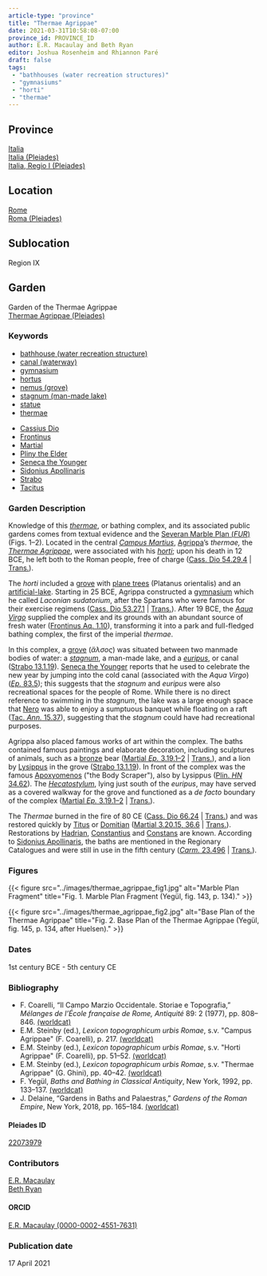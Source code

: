 ```yaml
---
article-type: "province"
title: "Thermae Agrippae"
date: 2021-03-31T10:58:08-07:00
province_id: PROVINCE_ID
author: E.R. Macaulay and Beth Ryan
editor: Joshua Rosenheim and Rhiannon Paré
draft: false
tags:
 - "bathhouses (water recreation structures)"
 - "gymnasiums"
 - "horti"
 - "thermae"
---
```


## Province

[Italia]({{<relref"..">}}) \
[Italia (Pleiades)](https://pleiades.stoa.org/places/1052) \
[Italia, Regio I (Pleiades)](https://pleiades.stoa.org/places/441075550)
<!-- -->
## Location

[Rome]({{<relref".">}}) \
[Roma (Pleiades)](https://pleiades.stoa.org/places/423025)
<!-- -->
## Sublocation

Region IX
<!-- -->
<!-- -->
<!-- -->
## Garden

Garden of the Thermae Agrippae \
[Thermae Agrippae (Pleiades)](https://pleiades.stoa.org/places/22073979)
<!-- -->
### Keywords
<!-- -->
- [bathhouse (water recreation structure)](http://vocab.getty.edu/page/aat/300007347)
- [canal (waterway)](http://vocab.getty.edu/page/aat/300006075)
- [gymnasium](http://vocab.getty.edu/page/aat/300007297)
- [hortus](http://vocab.getty.edu/page/aat/300008107)
- [nemus (grove)](http://vocab.getty.edu/page/aat/300008884)
- [stagnum (man-made lake)](http://vocab.getty.edu/page/aat/300263360)
- [statue](http://vocab.getty.edu/page/aat/300047600)
- [thermae](http://vocab.getty.edu/page/aat/300007364)
<!-- -->
- [Cassius Dio](http://catalog.perseus.org/cite-collections/authors/urn:cite:perseus:author.328)
- [Frontinus](http://catalog.perseus.org/cite-collections/authors/urn:cite:perseus:author.639)
- [Martial](http://catalog.perseus.org/cite-collections/authors/urn:cite:perseus:author.897)
- [Pliny the Elder](http://catalog.perseus.org/cite-collections/authors/urn:cite:perseus:author.1141)
- [Seneca the Younger](http://catalog.perseus.org/cite-collections/authors/urn:cite:perseus:author.1270)
- [Sidonius Apollinaris](http://catalog.perseus.org/cite-collections/authors/urn:cite:perseus:author.1287)
- [Strabo](http://catalog.perseus.org/cite-collections/authors/urn:cite:perseus:author.1333)
- [Tacitus](http://catalog.perseus.org/cite-collections/authors/urn:cite:perseus:author.1357)
<!-- -->
<!-- -->
### Garden Description
<!-- -->
Knowledge of this [*thermae*](http://vocab.getty.edu/page/aat/300007364), or bathing complex, and its associated public gardens comes from textual evidence and the [Severan Marble Plan (*FUR*)](https://formaurbis.stanford.edu/fragment.php?record=1&field0=all&search0=agrippa&op0=and&field1=all) (Figs. 1–2). Located in the central [*Campus Martius*](https://en.wikipedia.org/wiki/Campus_Martius), [Agrippa](https://en.wikipedia.org/wiki/Marcus_Vipsanius_Agrippa)’s *thermae,* the [*Thermae Agrippae*](https://en.wikipedia.org/wiki/Baths_of_Agrippa), were associated with his [*horti*](http://vocab.getty.edu/page/aat/300008107); upon his death in 12 BCE, he left both to the Roman people, free of charge ([Cass. Dio 54.29.4](http://data.perseus.org/citations/urn:cts:greekLit:tlg0385.tlg001.perseus-grc1:54.29.4) |  [Trans.](https://bit.ly/CDioE54)).

The *horti* included a [grove](http://vocab.getty.edu/page/aat/300008884) with [plane trees](https://en.wikipedia.org/wiki/Platanus_orientalis#Cultural_history) (Platanus orientalis) and an [artificial-lake](http://vocab.getty.edu/page/aat/300263360). Starting in 25 BCE, Agrippa constructed a [gymnasium](http://vocab.getty.edu/page/aat/300007297) which he called *Laconian sudatorium*, after the Spartans who were famous for their exercise regimens ([Cass. Dio 53.27.1](http://data.perseus.org/citations/urn:cts:greekLit:tlg0385.tlg001.perseus-grc1:53.27.1) |  [Trans.](https://bit.ly/CDioE53)). After 19 BCE, the [*Aqua Virgo*](https://en.wikipedia.org/wiki/Aqua_Virgo) supplied the complex and its grounds with an abundant source of fresh water ([Frontinus Aq. 1.10](https://bit.ly/DeAquisE)), transforming it into a park and full-fledged bathing complex, the first of the imperial *thermae*.

In this complex, a [grove](https://en.wikipedia.org/wiki/Sacred_grove) (*ἄλσος*) was situated between two manmade bodies of water: a [*stagnum*](http://vocab.getty.edu/page/aat/300263360), a man-made lake, and a [*euripus*](http://vocab.getty.edu/page/aat/300006075), or canal ([Strabo 13.1.19](http://data.perseus.org/citations/urn:cts:greekLit:tlg0099.tlg001.perseus-grc1:13.1.19)). [Seneca the Younger](https://en.wikipedia.org/wiki/Seneca_the_Younger) reports that he used to celebrate the new year by jumping into the cold canal (associated with the *Aqua Virgo*) ([*Ep.* 83.5](http://data.perseus.org/citations/urn:cts:latinLit:phi1017.phi015.perseus-lat1:83)); this suggests that the *stagnum* and *euripus* were also recreational spaces for the people of Rome. While there is no direct reference to swimming in the *stagnum*, the lake was a large enough space that [Nero](https://en.wikipedia.org/wiki/Nero) was able to enjoy a sumptuous banquet while floating on a raft ([Tac. *Ann.* 15.37](http://data.perseus.org/citations/urn:cts:latinLit:phi1351.phi005.perseus-lat1:15.37)), suggesting that the *stagnum* could have had recreational purposes.

Agrippa also placed famous works of art within the complex. The baths contained famous paintings and elaborate decoration, including sculptures of animals, such as a [bronze](http://vocab.getty.edu/page/aat/300010957) bear ([Martial *Ep.* 3.19.1–2](http://data.perseus.org/citations/urn:cts:latinLit:phi1294.phi002.perseus-lat1:3.19) | [Trans.](https://topostext.org/work/677)), and a lion by [Lysippus](https://en.wikipedia.org/wiki/Lysippos) in the grove ([Strabo 13.1.19](http://data.perseus.org/citations/urn:cts:greekLit:tlg0099.tlg001.perseus-grc1:13.1.19)). In front of the complex was the famous [Apoxyomenos](https://en.wikipedia.org/wiki/Apoxyomenos) ("the Body Scraper"), also by Lysippus ([Plin. *HN* 34.62](http://data.perseus.org/citations/urn:cts:latinLit:phi0978.phi001.perseus-lat1:34.62)). The [*Hecatostylum*](https://www.digitalaugustanrome.org/records/hecatostylum/), lying just south of the *euripus*, may have served as a covered walkway for the grove and functioned as a *de facto* boundary of the complex ([Martial *Ep.* 3.19.1–2](http://data.perseus.org/citations/urn:cts:latinLit:phi1294.phi002.perseus-lat1:3.19) | [Trans.](https://topostext.org/work/677)).

The *Thermae* burned in the fire of 80 CE ([Cass. Dio 66.24](http://data.perseus.org/citations/urn:cts:greekLit:tlg0385.tlg001.perseus-grc1:66.24) | [Trans.](https://bit.ly/CDioE66)) and was restored quickly by [Titus](https://en.wikipedia.org/wiki/Titus) or [Domitian](https://en.wikipedia.org/wiki/Domitian) ([Martial 3.20.15, 36.6](http://data.perseus.org/texts/urn:cts:latinLit:phi1294.phi002) | [Trans.](https://topostext.org/work/677)). Restorations by [Hadrian](https://en.wikipedia.org/wiki/Hadrian), [Constantius](https://en.wikipedia.org/wiki/Constantius_II) and [Constans](https://en.wikipedia.org/wiki/Constans) are known. According to [Sidonius Apollinaris](https://en.wikipedia.org/wiki/Sidonius_Apollinaris), the baths are mentioned in the Regionary Catalogues and were still in use in the fifth century ([*Carm.* 23.496](http://data.perseus.org/citations/urn:cts:latinLit:stoa0261.stoa0001.perseus-lat1:23) | [Trans.](http://archive.org/details/poemsletterswith01sidouoft/page/316/mode/2up?view=theater)).
<!-- -->
### Figures
<!-- -->
{{< figure src="../images/thermae_agrippae_fig1.jpg" alt="Marble Plan Fragment" title="Fig. 1. Marble Plan Fragment (Yegül, fig. 143, p. 134)." >}}
<!-- -->
{{< figure src="../images/thermae_agrippae_fig2.jpg" alt="Base Plan of the Thermae Agrippae" title="Fig. 2. Base Plan of the Thermae Agrippae (Yegül, fig. 145, p. 134, after Huelsen)." >}}
<!-- -->
### Dates

1st century BCE - 5th century CE
<!-- -->
### Bibliography
<!-- -->
* F. Coarelli, “Il Campo Marzio Occidentale. Storiae e Topografia,” *Mélanges de l’École française de Rome, Antiquité* 89: 2 (1977), pp. 808–846. [(worldcat)](http://www.worldcat.org/oclc/220729070)
* E.M. Steinby (ed.), *Lexicon topographicum urbis Romae*, s.v. "Campus Agrippae" (F. Coarelli), p. 217. [(worldcat)](http://www.worldcat.org/oclc/1114759113)
* E.M. Steinby (ed.), *Lexicon topographicum urbis Romae*, s.v. "Horti Agrippae" (F. Coarelli), pp. 51–52. [(worldcat)](http://www.worldcat.org/oclc/1114759113)
* E.M. Steinby (ed.), *Lexicon topographicum urbis Romae*, s.v. "Thermae Agrippae" (G. Ghini), pp. 40–42. [(worldcat)](http://www.worldcat.org/oclc/1114759113)
* F. Yegül, *Baths and Bathing in Classical Antiquity*, New York, 1992, pp. 133–137. [(worldcat)](http://www.worldcat.org/oclc/894788084)
* J. Delaine, “Gardens in Baths and Palaestras,” *Gardens of the Roman Empire*, New York, 2018, pp. 165–184. [(worldcat)](http://www.worldcat.org/oclc/1036265637)
<!-- -->
#### Pleiades ID

[22073979](https://pleiades.stoa.org/places/22073979)
<!-- -->
### Contributors

[E.R. Macaulay](https://emacaulaylewis.com)\
[Beth Ryan](#)<!--website for Beth Ryan?-->
<!-- -->
#### ORCID

[E.R. Macaulay (0000-0002-4551-7631)](https://orcid.org/0000-0002-4551-7631)
<!--ORCID for Beth Ryan?-->
<!-- -->
### Publication date
<!-- -->
17 April 2021
